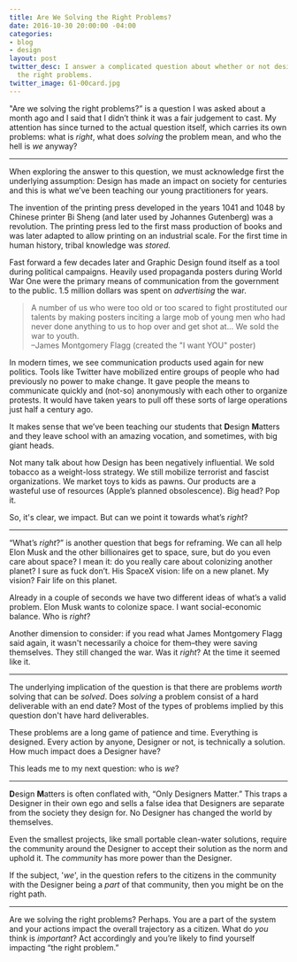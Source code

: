 ```yaml
---
title: Are We Solving the Right Problems?
date: 2016-10-30 20:00:00 -04:00
categories:
- blog
- design
layout: post
twitter_desc: I answer a complicated question about whether or not designers are solving
  the right problems.
twitter_image: 61-00card.jpg
---
```


"Are we solving the right problems?” is a question I was asked about a month ago and I said that I didn’t think it was a fair judgement to cast. My attention has since turned to the actual question itself, which carries its own problems: what is _right_, what does _solving_ the problem mean, and who the hell is _we_ anyway?

<hr class="small">

When exploring the answer to this question, we must acknowledge first the underlying assumption: Design has made an impact on society for centuries and this is what we’ve been teaching our young practitioners for years.

The invention of the printing press developed in the years 1041 and 1048 by Chinese printer Bi Sheng (and later used by Johannes Gutenberg) was a revolution. The printing press led to the first mass production of books and was later adapted to allow printing on an industrial scale. For the first time in human history, tribal knowledge was _stored._

Fast forward a few decades later and Graphic Design found itself as a tool during political campaigns. Heavily used propaganda posters during World War One were the primary means of communication from the government to the public. 1.5 million dollars was spent on _advertising_ the war.

<blockquote class="large">
	<p>A number of us who were too old or too scared to fight prostituted our talents by making posters inciting a large mob of young men who had never done anything to us to hop over and get shot at... We sold the war to youth.  
	<br>–James Montgomery Flagg (created the "I want YOU" poster)</p>
</blockquote>

In modern times, we see communication products used again for new politics. Tools like Twitter have mobilized entire groups of people who had previously no power to make change. It gave people the means to communicate quickly and (not-so) anonymously with each other to organize protests. It would have taken years to pull off these sorts of large operations just half a century ago.

It makes sense that we’ve been teaching our students that **D**esign **M**atters and they leave school with an amazing vocation, and sometimes, with big giant heads.

Not many talk about how Design has been negatively influential. We sold tobacco as a weight-loss strategy. We still mobilize terrorist and fascist organizations. We market toys to kids as pawns. Our products are a wasteful use of resources (Apple’s planned obsolescence). Big head? Pop it.

So, it's clear, we impact. But can we point it towards what’s _right_?

<hr class="small">

“What’s *right*?” is another question that begs for reframing. We can all help Elon Musk and the other billionaires get to space, sure, but do you even care about space? I mean it: do you really care about colonizing another planet? I sure as fuck don’t. His SpaceX vision: life on a new planet. My vision? Fair life on this planet.

Already in a couple of seconds we have two different ideas of what’s a valid problem. Elon Musk wants to colonize space. I want social-economic balance. Who is _right_?

Another dimension to consider: if you read what James Montgomery Flagg said again, it wasn't necessarily a choice for them–they were saving themselves. They still changed the war. Was it _right_? At the time it seemed like it.

<hr class="small">

The underlying implication of the question is that there are problems _worth_ solving that can be _solved_. Does _solving_ a problem consist of a hard deliverable with an end date? Most of the types of problems implied by this question don't have hard deliverables.

These problems are a long game of patience and time. Everything is designed. Every action by anyone, Designer or not, is technically a solution. How much impact does a Designer have? 

This leads me to my next question: who is _we_?

<hr class="small">

**D**esign **M**atters is often conflated with, “Only Designers Matter.” This traps a Designer in their own ego and sells a false idea that Designers are separate from the society they design for. No Designer has changed the world by themselves. 

Even the smallest projects, like small portable clean-water solutions, require the community around the Designer to accept their solution as the norm and uphold it. The _community_ has more power than the Designer.

If the subject, '_we_', in the question refers to the citizens in the community with the Designer being a _part_ of that community, then you might be on the right path.

<hr class="small">

Are we solving the right problems? Perhaps. You are a part of the system and your actions impact the overall trajectory as a citizen. What do _you_ think is _important_? Act accordingly and you’re likely to find yourself impacting “the right problem.”
